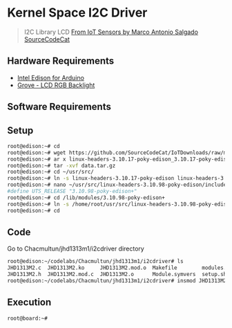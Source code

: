 # Kernel Space I2C Driver

> I2C Library LCD [From IoT Sensors by Marco Antonio Salgado SourceCodeCat](https://theiotlearninginitiative.gitbooks.io/internetofthingssensors/content/)

## Hardware Requirements

- [Intel Edison for Arduino](https://www.seeedstudio.com/Intel%C2%AE-Edison-for-Arduino-p-2149.html)
- [Grove - LCD RGB Backlight](http://wiki.seeed.cc/Grove-LCD_RGB_Backlight/)

## Software Requirements


## Setup

```sh
root@edison:~# cd
root@edison:~# wget https://github.com/SourceCodeCat/IoTDownloads/raw/master/linux-headers-3.10.17-poky-edison_3.10.17-poky-edison-1_i386.deb
root@edison:~# ar x linux-headers-3.10.17-poky-edison_3.10.17-poky-edison-1_i386.deb
root@edison:~# tar -xvf data.tar.gz
root@edison:~# cd ~/usr/src/
root@edison:~# ln -s linux-headers-3.10.17-poky-edison linux-headers-3.10.98-poky-edison
root@edison:~# nano ~/usr/src/linux-headers-3.10.98-poky-edison/include/generated/utsrelease.h
#define UTS_RELEASE "3.10.98-poky-edison+"
root@edison:~# cd /lib/modules/3.10.98-poky-edison+
root@edison:~# ln -s /home/root/usr/src/linux-headers-3.10.98-poky-edison build
root@edison:~# cd
```

## Code

Go to Chacmultun/jhd1313m1/i2cdriver directory

```sh
root@edison:~/codelabs/Chacmultun/jhd1313m1/i2cdriver# ls
JHD1313M2.c  JHD1313M2.ko     JHD1313M2.mod.o  Makefile        modules.order
JHD1313M2.h  JHD1313M2.mod.c  JHD1313M2.o      Module.symvers  setup.sh
root@edison:~/codelabs/Chacmultun/jhd1313m1/i2cdriver# insmod JHD1313M2.ko 
```

## Execution

```sh
root@board:~# 
```